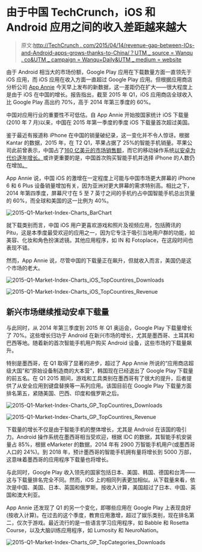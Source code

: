 # 由于中国 TechCrunch，iOS 和 Android 应用之间的收入差距越来越大

> 原文:[http://TechCrunch . com/2015/04/14/revenue-gap-between-IOs-and-Android-apps-grows-thanks-to-China/？UTM _ source = Wanqu . co&UTM _ campaign = Wanqu+Daily&UTM _ medium = website](http://techcrunch.com/2015/04/14/revenue-gap-between-ios-and-android-apps-grows-thanks-to-china/?utm_source=wanqu.co&utm_campaign=Wanqu+Daily&utm_medium=website)

由于 Android 相当大的市场份额，Google Play 应用在下载数量方面一直领先于 iOS 应用，而 iOS 应用在收入方面一直超过 Google Play 应用。但根据应用商店分析公司 [App Annie](http://blog.appannie.com/app-annie-index-market-q1-2015/) 今天早上发布的新数据，这一差距仍在扩大——很大程度上是由于 iOS 在中国的增长。报告指出，截至 2015 年 Q1，iOS 应用商店全球收入比 Google Play 高出约 70%，高于 2014 年第三季度的 60%。

中国对应用行业的重要性不可低估。自 App Annie 开始按国家统计 iOS 下载量(2010 年 7 月)以来，中国在 2015 年第一季度的季度 iOS 下载量首次超过美国。

鉴于最近有报道称 iPhone 在中国的销量破纪录，这一变化并不令人惊讶。根据 Kantar 的数据，2015 年，在 T2 Q1，苹果占据了 25%的智能手机销量。苹果公司此前曾表示，中国占了[160 亿美元的市场销售额](https://beta.techcrunch.com/2015/01/27/apple-q1-sales-in-china-pass-16b-up-157-on-q4-70-on-a-year-ago/)，而它的移动操作系统[以安卓为代价逐年增长。](https://beta.techcrunch.com/2015/02/04/apples-iphone-overtakes-android-in-us-sales-for-the-first-time-since-2012/)或许更重要的是，中国首次购买智能手机并选择 iPhone 的人数仍在增加[。](https://beta.techcrunch.com/2015/02/04/apples-iphone-overtakes-android-in-us-sales-for-the-first-time-since-2012/)

App Annie 说，中国 iOS 的激增在一定程度上可能与中国市场更大屏幕的 iPhone 6 和 6 Plus 设备销量增加有关，因为亚洲对更大屏幕的需求特别高。相比之下，2014 年第四季度，屏幕尺寸在 5 至 7 英寸之间的手机约占中国智能手机总出货量的 60%，而全球和美国的这一比例为 40%。

![2015-Q1-Market-Index-Charts_BarChart](../Images/53f8009f9808ebcd9506ece3ac7cd42e.png)

就下载类别而言，中国 iOS 用户更喜欢游戏和照片及视频应用，包括腾讯的 Pitu，这是本季度最受欢迎的应用之一，因为它专注于吸引当地用户群的功能，如美容、化妆和角色扮演滤镜。其他应用程序，如 IN 和 Fotoplace，在这段时间也表现不错。

然而，App Annie 说，尽管中国的下载量正在飙升，但就收入而言，美国仍是这个市场的老大。

![2015-Q1-Market-Index-Charts_iOS_TopCountires_Downloads](../Images/5f7f195be11c00e953eaf42f1d33b19f.png)

![2015-Q1-Market-Index-Charts_iOS_TopCountires_Revenue](../Images/9cda6f259dc0587b001dd8608796aaf0.png)

## 新兴市场继续推动安卓下载量

与此同时，从 2014 年第三季度到 2015 年 Q1 奥运会，Google Play 下载量增长了 70%。这些增长归功于 Android 在新兴市场的增长，尤其是墨西哥、土耳其和巴西等地。随着新的首次智能手机用户购买 Android 设备，这些市场的下载量飙升。

特别是墨西哥，在 Q1 取得了显著的进步，超过了 App Annie 所说的“应用商店超级大国”和“原始设备制造商的大本营”，韩国现在已经退出了 Google Play 下载量的前五名。在 Q1 2015 期间，游戏和工具类别在墨西哥有了很大的提升，后者提供了从安全应用到键盘替换等一系列应用。该国目前在 Google Play 下载量方面排名第五，紧随美国、巴西、印度和俄罗斯之后。

![2015-Q1-Market-Index-Charts_GP_TopCountires_Downloads](../Images/8c2dc04f54659c5e9ada630cf68e8526.png)

![2015-Q1-Market-Index-Charts_GP_TopCountires_Revenue](../Images/e1c695a98451400867ba3f0c2c39d800.png)

下载量的增长不仅是由于智能手机的整体增长，尤其是 Android 在该国的吸引力。Android 操作系统在墨西哥相当受欢迎，根据 IDC 的数据，其智能手机安装量占 85%，根据 eMarketer 的数据，2014 年有 2900 万智能手机用户(或墨西哥人口的 24%)。到 2018 年，预计墨西哥的智能手机拥有量将增长到 5000 万部，这意味着墨西哥的应用程序下载量也将增长。

与此同时，Google Play 收入领先的国家包括日本、美国、韩国、德国和台湾——这与下载量排名完全不同。然而，iOS 上的相同列表更加相似。从下载量来看，依次是中国、美国、日本、英国和俄罗斯。按收入计算，美国超过了日本、中国、英国和澳大利亚。

App Annie 还发现了 Q1 的另一个变化，即哪些应用在 Google Play 上表现良好(按收入计算)。在过去的这个季度，教育应用激增，超过了娱乐类别，现在排名第二，仅次于游戏。最近流行的是一些语言学习应用程序，如 Babble 和 Rosetta Course，以及大脑训练应用程序，如 Lumosity 和 NeuroNation。

![2015-Q1-Market-Index-Charts_GP_TopCategories_Downloads](../Images/d171b4bc7c5bbac7f76d95c220ada9a7.png)
